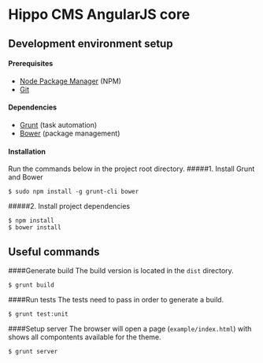 Hippo CMS AngularJS core
========================

## Development environment setup
#### Prerequisites

* [Node Package Manager](https://npmjs.org/) (NPM)
* [Git](http://git-scm.com/)

#### Dependencies

* [Grunt](http://gruntjs.com/) (task automation)
* [Bower](http://bower.io/) (package management)

#### Installation
Run the commands below in the project root directory.
#####1. Install Grunt and Bower

    $ sudo npm install -g grunt-cli bower
    
#####2. Install project dependencies

    $ npm install
    $ bower install

## Useful commands

####Generate build
The build version is located in the `dist` directory.

    $ grunt build

####Run tests
The tests need to pass in order to generate a build.

    $ grunt test:unit

####Setup server
The browser will open a page (`example/index.html`) with shows all compontents available for the theme.

    $ grunt server
